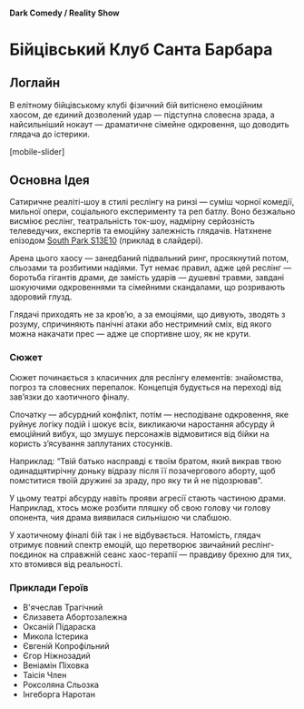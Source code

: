 #### Dark Comedy / Reality Show

# Бійцівський Клуб Санта Барбара

## Логлайн

В елітному бійцівському клубі фізичний бій витіснено емоційним хаосом, де єдиний дозволений удар — підступна словесна зрада, а найсильніший нокаут — драматичне сімейне одкровення, що доводить глядача до істерики.

[mobile-slider]

## Основна Ідея

Сатиричне реаліті-шоу в стилі реслінгу на ринзі — суміш чорної комедії, мильної опери, соціального експерименту та реп батлу. Воно безжально висміює реслінг, театральність ток-шоу, надмірну серйозність телеведучих, експертів та емоційну залежність глядачів. Натхнене епізодом [South Park S13E10](https://www.imdb.com/title/tt1532990/) (приклад в слайдері).

Арена цього хаосу — занедбаний підвальний ринг, просякнутий потом, сльозами та розбитими надіями. Тут немає правил, адже цей реслінг — боротьба гігантів драми, де замість ударів — душевні травми, завдані шокуючими одкровеннями та сімейними скандалами, що розривають здоровий глузд.

Глядачі приходять не за кров’ю, а за емоціями, що дивують, зводять з розуму, спричиняють панічні атаки або нестримний сміх, від якого можна накачати прес — адже це спортивне шоу, як не крути.

### Сюжет

Сюжет починається з класичних для реслінгу елементів: знайомства, погроз та словесних перепалок. Концепція будується на переході від зав’язки до хаотичного фіналу. 

Спочатку — абсурдний конфлікт, потім — несподіване одкровення, яке руйнує логіку подій і шокує всіх, викликаючи наростання абсурду й емоційний вибух, що змушує персонажів відмовитися від бійки на користь з’ясування заплутаних стосунків.

Наприклад: “Твій батько насправді є твоїм братом, який викрав твою одинадцятирічну доньку відразу після її позачергового аборту, щоб помститися твоїй дружині за зраду, про яку ти й не підозрював”.

У цьому театрі абсурду навіть прояви агресії стають частиною драми. Наприклад, хтось може розбити пляшку об свою голову чи голову опонента, чия драма виявилася сильнішою чи слабшою.

У хаотичному фіналі бій так і не відбувається. Натомість, глядач отримує повний спектр емоцій, що перетворює звичайний реслінг-поєдинок на справжній сеанс хаос-терапії — правдиву брехню для тих, хто втомився від реальності.

### Приклади Героїв

- В'ячеслав Трагічний
- Єлизавета Абортозалежна
- Оксаній Підараска
- Микола Істерика
- Євгеній Копрофільний
- Єгор Ніжнозадий
- Веніамін Піховка
- Таісія Член
- Роксоляна Сльозка
- Інгеборга Наротан